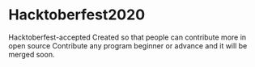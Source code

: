 # Hacktoberfest2020
Hacktoberfest-accepted
Created so that people can contribute more in open source
Contribute any program beginner or advance and it will be merged soon.
